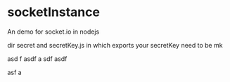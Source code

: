 # socketInstance
An demo for socket.io in nodejs

dir secret and secretKey.js in which exports your secretKey need to be mk


asd
f
asdf
a
sdf
asdf

asf
a

